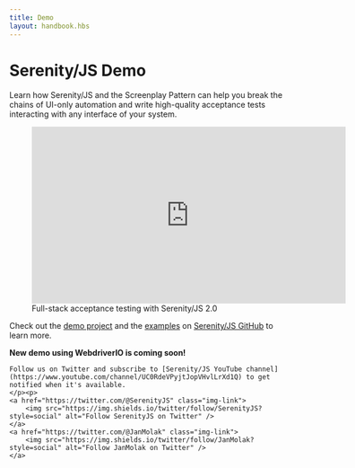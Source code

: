 ```yaml
---
title: Demo
layout: handbook.hbs
---
```

# Serenity/JS Demo

Learn how Serenity/JS and the Screenplay Pattern can help you break the chains of UI-only automation and write high-quality acceptance tests interacting with any interface of your system.


<figure>
    <iframe width="560" height="315" src="https://www.youtube.com/embed/djPMf-n93Rw" frameborder="0" allow="accelerometer; autoplay; encrypted-media; gyroscope; picture-in-picture" allowfullscreen></iframe>
    <figcaption><span>Full-stack acceptance testing with Serenity/JS 2.0</span></figcaption>
</figure>


Check out the [demo project](https://github.com/serenity-js/full-stack-acceptance-testing-demo) and the [examples](https://github.com/serenity-js/serenity-js/tree/master/examples) on [Serenity/JS GitHub](https://github.com/serenity-js/) to learn more.

<div class="pro-tip">
    <div class="icon"><i class="fab fa-youtube"></i></div>
    <div class="text"><p><strong>New demo using WebdriverIO is coming soon!</strong>

    Follow us on Twitter and subscribe to [Serenity/JS YouTube channel](https://www.youtube.com/channel/UC0RdeVPyjtJopVHvlLrXd1Q) to get notified when it's available.
    </p><p>
    <a href="https://twitter.com/@SerenityJS" class="img-link">
        <img src="https://img.shields.io/twitter/follow/SerenityJS?style=social" alt="Follow SerenityJS on Twitter" />
    </a>
    <a href="https://twitter.com/@JanMolak" class="img-link">
        <img src="https://img.shields.io/twitter/follow/JanMolak?style=social" alt="Follow JanMolak on Twitter" />
    </a>
</p></div>
</div>
